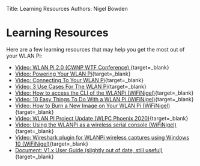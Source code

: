 Title: Learning Resources
Authors: Nigel Bowden

# Learning Resources

Here are a few learning resources that may help you get the most out of your WLAN Pi:

* [Video: WLAN Pi 2.0 (CWNP WTF Conference) ](https://www.youtube.com/watch?v=w5RMxMPbn4s){target=_blank}
* [Video: Powering Your WLAN Pi](https://www.youtube.com/watch?v=nx9VwfZwAjg){target=_blank}
* [Video: Connecting To Your WLAN Pi](https://www.youtube.com/watch?v=JNGpy7cxOAE){target=_blank}
* [Video: 3 Use Cases For The WLAN Pi](https://www.youtube.com/watch?v=9Bt1zuajE6Q){target=_blank}
* [Video: How to access the CLI of the WLANPi (WiFiNigel)](https://www.youtube.com/watch?v=DjghfW7g1_Y){target=_blank}
* [Video: 10 Easy Things To Do With a WLAN Pi (WiFiNigel)](https://youtu.be/Ua2d4ajR0pk){target=_blank}
* [Video: How to Burn a New Image on Your WLAN Pi (WiFiNigel)](https://youtu.be/sD4WlNyyWDs){target=_blank}
* [Video: WLAN PI Project Update (WLPC Phoenix 2020)](https://www.youtube.com/watch?v=a1xpwItlNOc){target=_blank}
* [Video: Using the WLANPi as a wireless serial console (WiFiNigel)](https://youtu.be/YwbL3D92LMw){target=_blank}
* [Video: Wireshark plugin for WLANPi wireless captures using Windows 10 (WiFiNigel)](https://youtu.be/VQx38OfPrKI){target=_blank}
* [Document: V1.x User Guide (slightly out of date, still useful)](https://docs.google.com/document/d/13W31uoOfefEJIlWu1m7gt5pFws8YSt_xcbRZt2hidQA/edit#){target=_blank}
